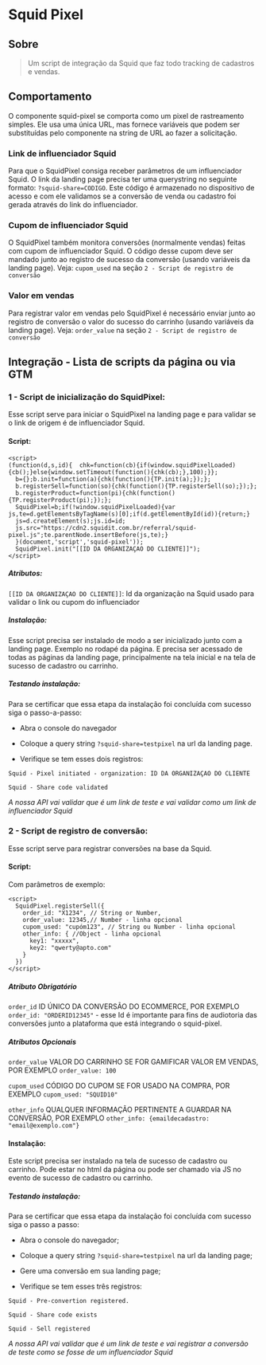 # Squid Pixel

## Sobre

> Um script de integração da Squid que faz todo tracking de cadastros e vendas.

## Comportamento

O componente squid-pixel se comporta como um pixel de rastreamento simples. Ele usa uma única URL, mas fornece variáveis que podem ser substituídas pelo componente na string de URL ao fazer a solicitação.

### Link de influenciador Squid

Para que o SquidPixel consiga receber parâmetros de um influenciador Squid. O link da landing page precisa ter uma querystring no seguinte formato: `?squid-share=CODIGO`. Este código é armazenado no dispositivo de acesso e com ele validamos se a conversão de venda ou cadastro foi gerada através do link do influenciador.

### Cupom de influenciador Squid

O SquidPixel também monitora conversões (normalmente vendas) feitas com cupom de influenciador Squid. O código desse cupom deve ser mandado junto ao registro de sucesso da conversão (usando variáveis da landing page). Veja: `cupom_used` na seção `2 - Script de registro de conversão`

### Valor em vendas

Para registrar valor em vendas pelo SquidPixel é necessário enviar junto ao registro de conversão o valor do sucesso do carrinho (usando variáveis da landing page). Veja: `order_value` na seção `2 - Script de registro de conversão`

## Integração - Lista de scripts da página ou via GTM

### 1 - Script de inicialização do SquidPixel:

Esse script serve para iniciar o SquidPixel na landing page e para validar se o link de origem é de influenciador Squid.

#### Script:

```
<script>
(function(d,s,id){  chk=function(cb){if(window.squidPixelLoaded){cb();}else{window.setTimeout(function(){chk(cb);},100);}};
  b={};b.init=function(a){chk(function(){TP.init(a);});};
  b.registerSell=function(so){chk(function(){TP.registerSell(so);});};
  b.registerProduct=function(pi){chk(function(){TP.registerProduct(pi);});};
  SquidPixel=b;if(!window.squidPixelLoaded){var js,te=d.getElementsByTagName(s)[0];if(d.getElementById(id)){return;}
  js=d.createElement(s);js.id=id;
  js.src="https://cdn2.squidit.com.br/referral/squid-pixel.js";te.parentNode.insertBefore(js,te);}
  }(document,'script','squid-pixel'));
  SquidPixel.init("[[ID DA ORGANIZAÇAO DO CLIENTE]]");
</script>
```

##### Atributos:

`[[ID DA ORGANIZAÇAO DO CLIENTE]]`: Id da organização na Squid usado para validar o link ou cupom do influenciador

##### Instalação:

Esse script precisa ser instalado de modo a ser inicializado junto com a landing page. Exemplo no rodapé da página. E precisa ser acessado de todas as páginas da landing page, principalmente na tela inicial e na tela de sucesso de cadastro ou carrinho.

##### Testando instalação:

Para se certificar que essa etapa da instalação foi concluída com sucesso siga o passo-a-passo:

- Abra o console do navegador

- Coloque a query string `?squid-share=testpixel` na url da landing page.

- Verifique se tem esses dois registros:

`Squid - Pixel initiated - organization: ID DA ORGANIZAÇAO DO CLIENTE`

`Squid - Share code validated`

*A nossa API vai validar que é um link de teste e vai validar como um link de influenciador Squid*

### 2 - Script de registro de conversão:

Esse script serve para registrar conversões na base da Squid.

#### Script:

Com parâmetros de exemplo:

```
<script>
  SquidPixel.registerSell({
    order_id: "X1234", // String or Number,
    order_value: 12345,// Number - linha opcional
    cupom_used: "cupóm123", // String ou Number - linha opcional
    other_info: { //Object - linha opcional
      key1: "xxxxx",
      key2: "qwerty@apto.com"
    }
  })
</script>
```

##### Atributo Obrigatório

`order_id` ID ÚNICO  DA CONVERSÃO DO ECOMMERCE, POR EXEMPLO `order_id: "ORDERID12345"` - esse Id é importante para fins de audiotoria das conversões junto a plataforma que está integrando o squid-pixel.

##### Atributos Opcionais

`order_value` VALOR DO CARRINHO SE FOR GAMIFICAR VALOR EM VENDAS, POR EXEMPLO `order_value: 100`

`cupom_used` CÓDIGO DO CUPOM SE FOR USADO NA COMPRA, POR EXEMPLO `cupom_used: "SQUID10"`

`other_info` QUALQUER INFORMAÇÃO PERTINENTE A GUARDAR NA CONVERSÃO, POR EXEMPLO `other_info: {emaildecadastro: "email@exemplo.com"}`

#### Instalação:

Este script precisa ser instalado na tela de sucesso de cadastro ou carrinho. Pode estar no html da página ou pode ser chamado via JS no evento de sucesso de cadastro ou carrinho.

##### Testando instalação:

Para se certificar que essa etapa da instalação foi concluída com sucesso siga o passo a passo:

- Abra o console do navegador;

- Coloque a query string `?squid-share=testpixel` na url da landing page;

- Gere uma conversão em sua landing page;

- Verifique se tem esses três registros:

`Squid - Pre-convertion registered.`

`Squid - Share code exists`

`Squid - Sell registered`

*A nossa API vai validar que é um link de teste e vai registrar a conversão de teste como se fosse de um influenciador Squid*
